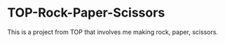 # TOP-Rock-Paper-Scissors
This is a project from TOP that involves me making rock, paper, scissors.
